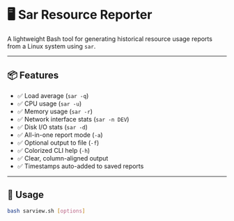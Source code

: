 # 🖥️ Sar Resource Reporter

A lightweight Bash tool for generating historical resource usage reports from a Linux system using `sar`. 

---

## 📦 Features

- ✅ Load average (`sar -q`)
- ✅ CPU usage (`sar -u`)
- ✅ Memory usage (`sar -r`)
- ✅ Network interface stats (`sar -n DEV`)
- ✅ Disk I/O stats (`sar -d`)
- ✅ All-in-one report mode (`-a`)
- ✅ Optional output to file (`-f`)
- ✅ Colorized CLI help (`-h`)
- ✅ Clear, column-aligned output
- ✅ Timestamps auto-added to saved reports

---

## 🚀 Usage

```bash
bash sarview.sh [options]
